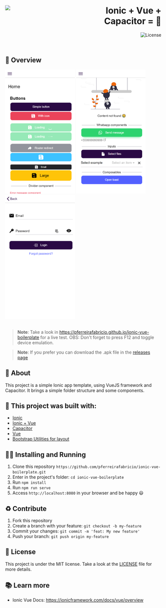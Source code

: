 <h1 align="right">
  <img src="https://ionicframework.com/img/vue/logo@2x.png" width="200px" align="left" />
  Ionic + Vue + Capacitor = 💖
</h1>


<p align="right">
  <!-- License -->
  <a>
    <img alt="License" src="https://img.shields.io/badge/license-MIT-green?style=for-the-badge&labelColor=3880FF&color=2FBD7B">
  </a>
</p>
<br>

## :eyes: Overview 
<div>
  <img src="./docs/screenshots/home.png" width="auto" height="400px"/>
  <img src="./docs/screenshots/components.png" width="auto" height="400px"/>
  <img src="./docs/screenshots/login.png" width="auto" height="400px"/>
</div>
<br/>

> **Note**:
> Take a look in https://pferreirafabricio.github.io/ionic-vue-boilerplate for a live test. OBS: Don't forget to press F12 and toggle device emulation.

> **Note**:
> If you prefer you can download the .apk file in the [releases page](https://github.com/pferreirafabricio/ionic-vue-boilerplate/releases)

## :open_book: About 
This project is a simple Ionic app template, using VueJS framework and Capacitor. It brings a simple folder structure and some components.

## :bricks: This project was built with: 
- [Ionic](https://ionicframework.com/)
- [Ionic + Vue](https://ionicframework.com/vue)
- [Capacitor](https://capacitorjs.com/)
- [Vue](https://vuejs.org/)
- [Bootstrap Utilities for layout](https://getbootstrap.com/docs/4.0/layout/utilities-for-layout/)

## :running_man: Installing and Running  
 1. Clone this repository `https://github.com/pferreirafabricio/ionic-vue-boilerplate.git`
 2. Enter in the project's folder: `cd ionic-vue-boilerplate`
 3. Run `npm install`
 4. Run `npm run serve`
 5. Access `http://localhost:8080` in your browser and be happy 😃
 
## :recycle: Contribute
 1. Fork this repository
 2. Create a branch with your feature: ```git checkout -b my-feature```
 3. Commit your changes: ```git commit -m 'feat: My new feature'```
 4. Push your branch: ```git push origin my-feature```
 
## :page_with_curl:	License
This project is under the MIT license. Take a look at the [LICENSE](LICENSE) file for more details.

## 📚 Learn more

  * Ionic Vue Docs: https://ionicframework.com/docs/vue/overview
